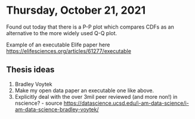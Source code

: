 # Thursday, October 21, 2021

Found out today that there is a P-P plot which compares CDFs as an alternative to the more widely used Q-Q plot.

Example of an executable Elife paper here https://elifesciences.org/articles/61277/executable

## Thesis ideas

1. Bradley Voytek
2. Make my open data paper an executable one like above. 
3. Explicitly deal with the over 3mil peer reviewed (and more non!) in nscience? - source https://datascience.ucsd.edu/i-am-data-science/i-am-data-science-bradley-voytek/